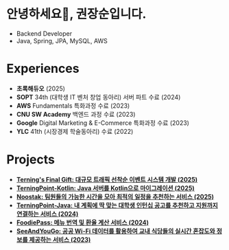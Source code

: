 # 안녕하세요👋, 권장순입니다.


-  Backend Developer
-  Java, Spring, JPA, MySQL, AWS


# Experiences
* **초록해듀오** (2025)
* **SOPT** 34th (대학생 IT 벤처 창업 동아리) 서버 파트 수료 (2024)
* **AWS** Fundamentals 특화과정 수료 (2023)
* **CNU SW Academy** 백엔드 과정 수료 (2023)
* **Google** Digital Marketing & E-Commerce 특화과정 수료 (2023)
* **YLC** 41th (시장경제 학술동아리) 수료 (2022)


# Projects
- [**Terning's Final Gift: 대규모 트래픽 선착순 이벤트 시스템 개발 (2025)**](https://github.com/terning-farewell-thanks)
- [**TerningPoint-Kotlin: Java 서버를 Kotlin으로 마이그레이션 (2025)**](https://github.com/teamterning/Terning-Server-Kotlin)
- [**Noostak: 팀원들의 가능한 시간을 모아 최적의 일정을 추천하는 서비스 (2025)**](https://github.com/Noostak/Noostak-Server)
- [**TerningPoint-Java: 내 계획에 딱 맞는 대학생 인턴십 공고를 추천하고 지원까지 연결하는 서비스 (2024)**](https://github.com/teamterning/Terning-Server)
- [**FoodiePass: 메뉴 번역 및 환율 계산 서비스 (2024)**](https://github.com/jsoonworld/foodiePass)
- [**SeeAndYouGo: 공공 Wi-Fi 데이터를 활용하여 교내 식당들의 실시간 혼잡도와 정보를 제공하는 서비스 (2023)**](https://github.com/SeeAndYouGo/SeeAndYouGo-2)












